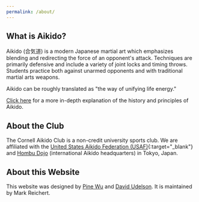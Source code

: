 ```yaml
---
permalink: /about/
---
```


## What is Aikido?
Aikido (合気道) is a modern Japanese martial art which emphasizes blending
and redirecting the force of an opponent's attack. Techniques are primarily
defensive and include a variety of joint locks and timing throws. Students
practice both against unarmed opponents and with traditional martial arts weapons.

Aikido can be roughly translated as "the way of unifying life energy."

[Click here](http://www.usaikifed.com/about/aikido/) for a more in-depth
explanation of the history and principles of Aikido.

## About the Club
The Cornell Aikido Club is a non-credit university sports club. We are affiliated with
the [United States Aikido Federation (USAF)](http://www.usaikifed.com/){:target="_blank"}
and [Hombu Dojo](http://www.aikikai.or.jp/eng/index.html) (international Aikido
headquarters) in Tokyo, Japan.

## About this Website
This website was designed by [Pine Wu](https://github.com/octref)
and [David Udelson](https://github.com/dudelson). It is maintained by Mark Reichert.
